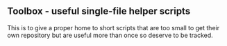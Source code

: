 Toolbox - useful single-file helper scripts
-----

This is to give a proper home to short scripts that are too small to get their
own repository but are useful more than once so deserve to be tracked.
